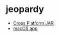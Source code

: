# jeopardy
* [Cross Platform JAR](https://github.com/BrandonRoehl/jeopardy/blob/master/out/artifacts/jeopardy/jeopardy.jar)
* [macOS app](https://github.com/BrandonRoehl/jeopardy/tree/master/out/artifacts/jeopardy/bundles/jeopardy.app)

